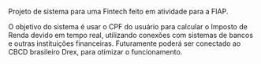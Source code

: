 Projeto de sistema para uma Fintech feito em atividade para a FIAP.

O objetivo do sistema é usar o CPF do usuário para calcular o Imposto de Renda devido em tempo real, utilizando conexões com sistemas de bancos e outras instituições financeiras.
Futuramente poderá ser conectado ao CBCD brasileiro Drex, para otimizar o funcionamento.
